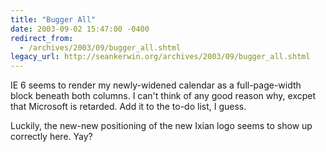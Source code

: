 ```yaml
---
title: "Bugger All"
date: 2003-09-02 15:47:00 -0400
redirect_from:
  - /archives/2003/09/bugger_all.shtml
legacy_url: http://seankerwin.org/archives/2003/09/bugger_all.shtml
---
```

<p>IE 6 seems to render my newly-widened calendar as a full-page-width block beneath both columns.  I can't think of any good reason why, excpet that Microsoft is retarded.  Add it to the to-do list, I guess.</p>

<p>Luckily, the new-new positioning of the new Ixian logo seems to show up correctly here.  Yay?</p>
